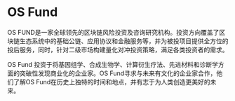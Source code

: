 # 

# OS Fund

OS FUND是一家全球领先的区块链风险投资及咨询研究机构。投资方向覆盖了区块链生态系统中的基础公链、应用协议和金融服务等，并为被投项目提供全方位的投后服务，同时，针对二级市场构建量化对冲投资策略，满足各类投资者的需求。

OS Fund 投资于将基因组学、合成生物学、计算衍生疗法、先进材料和诊断学方面的突破性发现商业化的企业家。OS Fund寻求与未来有文化的企业家合作，他们了解OS Fund在历史上独特的时间和地点，并有志于为人类创造更美好的未来。

